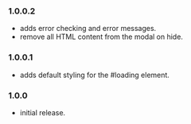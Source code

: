 ### 1.0.0.2
* adds error checking and error messages.
* remove all HTML content from the modal on hide.

### 1.0.0.1
* adds default styling for the #loading element.

### 1.0.0
* initial release.